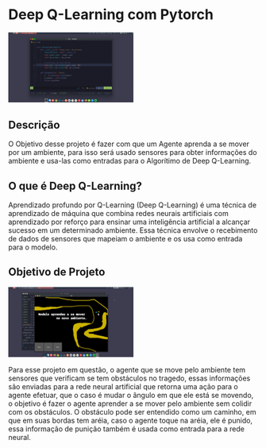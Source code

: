 # Deep Q-Learning com Pytorch

<img src="code_dqn.png" alt="Estrutura da Rede Neural" style="height: 50%; width:50%;"/>

## Descrição
O Objetivo desse projeto é fazer com que um Agente aprenda a se mover por um ambiente, para isso será usado sensores para obter informações do ambiente e usa-las como entradas para o Algorítimo de Deep Q-Learning.


## O que é Deep Q-Learning?
Aprendizado profundo por Q-Learning (Deep Q-Learning) é uma técnica de aprendizado de máquina que combina redes neurais artificiais com aprendizado por reforço para ensinar uma inteligência artificial a alcançar sucesso em um determinado ambiente. Essa técnica envolve o recebimento de dados de sensores que mapeiam o ambiente e os usa como entrada para o modelo.

## Objetivo de Projeto

<img src="demo_deep_qlearning.png" alt="Estrutura da Rede Neural" style="height: 50%; width:50%;"/>


Para esse projeto em questão, o agente que se move pelo ambiente tem sensores que verificam se tem obstáculos no tragedo, essas informações são enviadas para a rede neural artificial que retorna uma ação para o agente efetuar, que o caso é mudar o ângulo em que ele está se movendo, o objetivo é fazer o agente aprender a se mover pelo ambiente sem colidir com os obstáculos.
O obstáculo pode ser entendido como um caminho, em que em suas bordas tem aréia, caso o agente toque na aréia, ele é punido, essa informação de punição também é usada como entrada para a rede neural.


